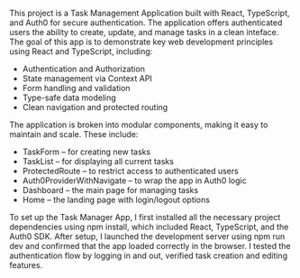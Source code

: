 This project is a Task Management Application built with React, TypeScript, and Auth0 for secure authentication. 
The application offers authenticated users the ability to create, update, and manage tasks in a clean inteface.
The goal of this app is to demonstrate key web development principles using React and TypeScript, including:
- Authentication and Authorization
- State management via Context API
- Form handling and validation
- Type-safe data modeling
- Clean navigation and protected routing

The application is broken into modular components, making it easy to maintain and scale. These include:
- TaskForm – for creating new tasks
- TaskList – for displaying all current tasks
- ProtectedRoute – to restrict access to authenticated users
- Auth0ProviderWithNavigate – to wrap the app in Auth0 logic
- Dashboard – the main page for managing tasks
- Home – the landing page with login/logout options

To set up the Task Manager App, I first installed all the necessary project dependencies using npm install, which included React, TypeScript, and the Auth0 SDK. 
After setup, I launched the development server using npm run dev and confirmed that the app loaded correctly in the browser. 
I tested the authentication flow by logging in and out, verified task creation and editing features. 
